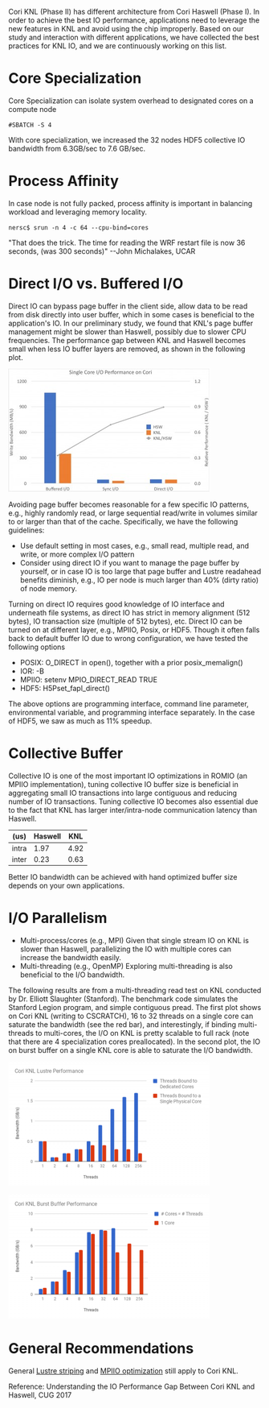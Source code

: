 Cori KNL (Phase II) has different architecture from Cori Haswell (Phase I). In order to
achieve the best IO performance, applications need to leverage the new features in KNL
and avoid using the chip improperly. Based on our study and interaction with different applications,
we have collected the best practices for KNL IO, and we are continuously working on this list.

# Core Specialization

Core Specialization can isolate system overhead to designated cores on a compute node
```shell
#SBATCH -S 4
```

With core specialization, we increased the 32 nodes HDF5 collective IO bandwidth from 6.3GB/sec to 7.6 GB/sec.



# Process Affinity

In case node is not fully packed, process affinity is important in balancing workload and leveraging memory locality.

```shell
nersc$ srun -n 4 -c 64 --cpu-bind=cores
```
"That does the trick. The time for reading the WRF restart file is now 36 seconds, (was 300 seconds)" --John Michalakes, UCAR

# Direct I/O vs. Buffered I/O

Direct IO can bypass page buffer in the client side, allow data to be read from disk directly
into user buffer, which in some cases is beneficial to the application's IO.
In our preliminary study, we found that KNL's page buffer management might be slower than Haswell,
possibly due to slower CPU frequencies. The performance gap between KNL and Haswell becomes
small when less IO buffer layers are removed, as shown in the following plot.


![Cori Direct IO vs. Buffered IO](direct_bb_io.jpg)

Avoiding page buffer becomes reasonable for a few specific IO patterns, e.g.,
highly randomly read, or large sequential read/write in volumes similar to or
larger than that of the cache. Specifically, we have the following guidelines:
*    Use default setting in most cases, e.g., small read, multiple read,
and write, or more complex I/O pattern
*    Consider using direct IO if you want to manage the page buffer by yourself,
or in case IO is too large that page buffer and Lustre readahead benefits diminish,
e.g., IO per node is much larger than 40% (dirty ratio) of node memory.

Turning on direct IO requires good knowledge of IO interface and underneath file systems,
as direct IO has strict in memory alignment (512 bytes), IO transaction size (multiple of 512 bytes), etc.
Direct IO can be turned on at different layer, e.g., MPIIO, Posix, or HDF5.
Though it often falls back to default buffer IO due to wrong configuration, we have tested the following options

*    POSIX: O_DIRECT in open(), together with a prior posix_memalign()
*    IOR: -B
*    MPIIO: setenv MPIO_DIRECT_READ TRUE
*    HDF5: H5Pset_fapl_direct()

The above options are programming interface, command line parameter, environmental variable,
and programming interface separately. In the case of HDF5, we saw as much as 11% speedup.

# Collective Buffer

Collective IO is one of the most important IO optimizations in ROMIO (an MPIIO implementation),
tuning collective IO buffer size is beneficial in aggregating small IO transactions into large
contiguous and reducing number of IO transactions. Tuning collective IO becomes also essential
due to the fact that KNL has larger inter/intra-node communication latency than Haswell.

|(us)|Haswell|KNL|
|:---:|----|----|
|intra|1.97|4.92|
|inter|0.23|0.63|


Better IO bandwidth can be achieved with hand optimized buffer size depends on your own applications.

# I/O Parallelism

*    Multi-process/cores (e.g., MPI)
Given that single stream IO on KNL is slower than Haswell, parallelizing the IO with multiple
cores can increase the bandwidth easily.
*    Multi-threading (e.g., OpenMP)
Exploring multi-threading is also beneficial to the I/O bandwidth.

The following results are from a multi-threading read test on KNL conducted by
Dr. Elliott Slaughter (Stanford). The benchmark code simulates the Stanford Legion program,
and simple contiguous pread. The first plot shows on Cori KNL (writing to CSCRATCH),
16 to 32 threads on a single core can saturate the bandwidth (see the red bar),
and interestingly, if binding multi-threads to multi-cores,
the I/O on KNL is pretty scalable to full rack (note that there are 4 specialization cores preallocated).
In the second plot, the IO on burst buffer on a single KNL core is able to saturate the I/O bandwidth.

![Cori Lustre Multi-thread](cori_lustre_mul.png)

![Cori BB Multi-thread](cori_bb_mul.png)


# General Recommendations

General [Lustre striping](../lustre/index.md) and [MPIIO optimization](../library/index.md) still apply to Cori KNL.

Reference: Understanding the IO Performance Gap Between Cori KNL and Haswell, CUG 2017
